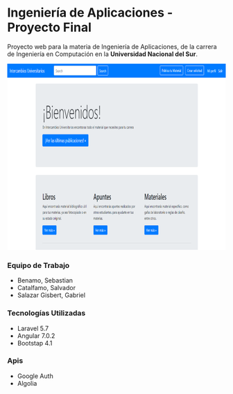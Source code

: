 #  Ingeniería de Aplicaciones - Proyecto Final

Proyecto web para la materia de Ingeniería de Aplicaciones, de la carrera de Ingeniería en Computación en la **Universidad Nacional del Sur**.

<p align="center"><img src="repoassets/captura_home_page.png" alt="screenshot" width="960" height="430"></p>

### Equipo de Trabajo
* Benamo, Sebastian
* Catalfamo, Salvador
* Salazar Gisbert, Gabriel

### Tecnologías Utilizadas
* Laravel 5.7
* Angular 7.0.2
* Bootstap 4.1

### Apis
* Google Auth
* Algolia
